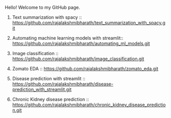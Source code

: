 Hello! Welcome to my GitHub page.


1. Text summarization with spacy :: https://github.com/rajalakshmibharath/text_summarization_with_spacy.git

2. Automating machine learning models with streamlit:: https://github.com/rajalakshmibharath/automating_ml_models.git

3. Image classification :: https://github.com/rajalakshmibharath/image_classification.git

4. Zomato EDA :: https://github.com/rajalakshmibharath/zomato_eda.git

5. Disease prediction with streamlit :: https://github.com/rajalakshmibharath/disease-prediction_with_streamlit.git

6. Chronic Kidney disease prediction :: https://github.com/rajalakshmibharath/chronic_kidney_disease_prediction.git
